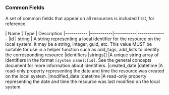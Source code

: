 ### Common Fields

A set of common fields that appear on all resources is included first, for reference.

| Name          | Type      | Description
|-----------    |-----------|-----------|--------------
|id 			| string    | A string representing a local identifier for the resource on the local system.  It may be a string, integer, guid, etc.  This value MUST be suitable for use in a helper function such as add_tags, add_lists to identify the corresponding resource
|identifiers	|strings[]	|A unique string array of identifiers in the format `[system name]:[id]`. See the general concepts document for more information about identifiers.
|created_date	|datetime   |A read-only property representing the date and time the resource was created on the local system.
|modified_date	|datetime	|A read-only property representing the date and time the resource was last modified on the local system.